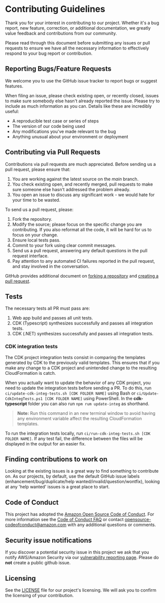 # Contributing Guidelines

Thank you for your interest in contributing to our project. Whether it's a bug report, new feature, correction, or additional
documentation, we greatly value feedback and contributions from our community.

Please read through this document before submitting any issues or pull requests to ensure we have all the necessary
information to effectively respond to your bug report or contribution.


## Reporting Bugs/Feature Requests

We welcome you to use the GitHub issue tracker to report bugs or suggest features.

When filing an issue, please check existing open, or recently closed, issues to make sure somebody else hasn't already
reported the issue. Please try to include as much information as you can. Details like these are incredibly useful:

* A reproducible test case or series of steps
* The version of our code being used
* Any modifications you've made relevant to the bug
* Anything unusual about your environment or deployment


## Contributing via Pull Requests
Contributions via pull requests are much appreciated. Before sending us a pull request, please ensure that:

1. You are working against the latest source on the *main* branch.
2. You check existing open, and recently merged, pull requests to make sure someone else hasn't addressed the problem already.
3. You open an issue to discuss any significant work - we would hate for your time to be wasted.

To send us a pull request, please:

1. Fork the repository.
2. Modify the source; please focus on the specific change you are contributing. If you also reformat all the code, it will be hard for us to focus on your change.
3. Ensure local tests pass.
4. Commit to your fork using clear commit messages.
5. Send us a pull request, answering any default questions in the pull request interface.
6. Pay attention to any automated CI failures reported in the pull request, and stay involved in the conversation.

GitHub provides additional document on [forking a repository](https://help.github.com/articles/fork-a-repo/) and
[creating a pull request](https://help.github.com/articles/creating-a-pull-request/).


## Tests

The necessary tests all PR must pass are:

   1. Web app build and passes all unit tests.
   2. CDK (Typescript) synthesizes successfully and passes all integration tests.
   3. CDK (.NET) synthesizes successfully and passes all integration tests.

### CDK integration tests

The CDK project integration tests consist in comparing the templates generated by CDK to the previously valid templates. This ensures that if you make any change to a CDK project and unintended change to the resulting CloudFormation is catch.

When you actually want to update the behavior of any CDK project, you need to update the integration tests before sending a PR. To do this, run `ci/update-cdk-integ-tests.sh [CDK FOLDER NAME]` using Bash or `ci/Update-CdkIntegTests.ps1 [CDK FOLDER NAME]` using PowerShell. In the **cdk-typescript** folder you can also run `npm rum update-integ` as shorthand.

> **Note:** Run this command in an new terminal window to avoid having any environment variable affect the resulting CloudFormation templates.

To run the integration tests locally, run `ci/run-cdk-integ-tests.sh [CDK FOLDER NAME]`. If any test fail, the difference between the files will be displayed in the output for an easier fix.

## Finding contributions to work on
Looking at the existing issues is a great way to find something to contribute on. As our projects, by default, use the default GitHub issue labels (enhancement/bug/duplicate/help wanted/invalid/question/wontfix), looking at any 'help wanted' issues is a great place to start.


## Code of Conduct
This project has adopted the [Amazon Open Source Code of Conduct](https://aws.github.io/code-of-conduct).
For more information see the [Code of Conduct FAQ](https://aws.github.io/code-of-conduct-faq) or contact
opensource-codeofconduct@amazon.com with any additional questions or comments.


## Security issue notifications
If you discover a potential security issue in this project we ask that you notify AWS/Amazon Security via our [vulnerability reporting page](http://aws.amazon.com/security/vulnerability-reporting/). Please do **not** create a public github issue.


## Licensing

See the [LICENSE](LICENSE) file for our project's licensing. We will ask you to confirm the licensing of your contribution.
